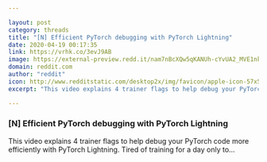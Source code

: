```yaml
---

layout: post
category: threads
title: "[N] Efficient PyTorch debugging with PyTorch Lightning"
date: 2020-04-19 00:17:35
link: https://vrhk.co/3evJ9AB
image: https://external-preview.redd.it/nam7nBcXQw5qKANUh-cYvUA2_MVE1nkMw21QXifJueI.jpg?width=480&height=251.308900524&auto=webp&crop=480:251.308900524,smart&s=037e9188caf4bb9d7d515f2483d3fa84b6d8c989
domain: reddit.com
author: "reddit"
icon: http://www.redditstatic.com/desktop2x/img/favicon/apple-icon-57x57.png
excerpt: "This video explains 4 trainer flags to help debug your PyTorch code more efficiently with PyTorch Lightning. Tired of training for a day only to..."

---
```


### [N] Efficient PyTorch debugging with PyTorch Lightning

This video explains 4 trainer flags to help debug your PyTorch code more efficiently with PyTorch Lightning. Tired of training for a day only to...